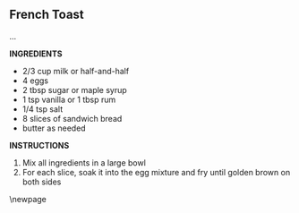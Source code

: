 ## French Toast

...

**INGREDIENTS**

- 2/3 cup milk or half-and-half
- 4 eggs
- 2 tbsp sugar or maple syrup
- 1 tsp vanilla or 1 tbsp rum
- 1/4 tsp salt
- 8 slices of sandwich bread
- butter as needed

**INSTRUCTIONS**

1. Mix all ingredients in a large bowl
1. For each slice, soak it into the egg mixture and fry until golden brown on both sides

\newpage
